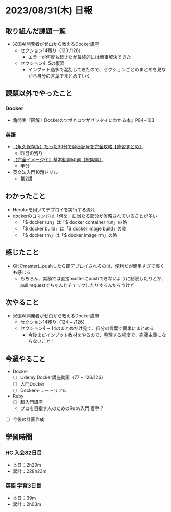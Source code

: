 # 2023/08/31(木) 日報

## 取り組んだ課題一覧

- 米国AI開発者がゼロから教えるDocker講座
  - セクション14残り（123 /126）
    - エラーが何度も起きたが最終的には無事解決できた
  - セクション4, 5の復習
    - インプット過多で混乱してきたので、セクションごとのまとめを見ながら自分の言葉でまとめていく

## 課題以外でやったこと

### Docker

- 角間実『図解！Dockerのツボとコツがゼッタイにわかる本』P84~103

### 英語

- [【永久保存版】たった30分で発音記号を完全攻略【速習まとめ】](https://www.youtube.com/watch?v=Qe3EmiFWgGM&ab_channel=Atsueigo)
  - 昨日の残り
- [【完全イメージ化】基本動詞50選【総集編】](https://youtu.be/Sart2hfZgx0?si=w6P4qex_2ne-G7uZ)
  - 半分
- 英文法入門10題ドリル
  - 第2講

## わかったこと

- Herokuを用いてデプロイを実行する流れ
- dockerのコマンドは「何を」に当たる部分が省略されていることが多い
  - 「$ docker run」は「$ docker container run」の略
  - 「$ docker build」は「$ docker image build」の略
  - 「$ docker rm」は「$ docker image rm」の略

## 感じたこと

- Gitでmasterにpushしたら即デプロイされるのは、便利だが簡単すぎて怖くも感じる
  - もちろん、実務では直接masterにpushできないように制限したりとか、pull requestでちゃんとチェックしたりするんだろうけど

## 次やること

- 米国AI開発者がゼロから教えるDocker講座
  - セクション14残り（124 ~  /126）
  - セクション4 ~ 14のまとめだけ見て、自分の言葉で簡単にまとめる
    - 今後まだインプット教材をやるので、整理する程度で。完璧主義にならないこと！

## 今週やること

- Docker
  - [ ] Udemy Docker講座動画（77 ~ 126/126）
  - [ ] 入門Docker
  - [ ] Dockerチュートリアル
- Ruby
  - [ ] 超入門講座
  - プロを目指す人のためのRuby入門 着手？
- [ ] 今後の計画作成

## 学習時間

### HC 入会82日目

- 本日：2h29m
- 累計：228h23m

### 英語 学習3日目

- 本日：39m
- 累計：2h03m
